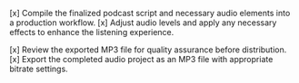 [x] Compile the finalized podcast script and necessary audio elements into a production workflow.
[x] Adjust audio levels and apply any necessary effects to enhance the listening experience.


[x] Review the exported MP3 file for quality assurance before distribution.
[x] Export the completed audio project as an MP3 file with appropriate bitrate settings.